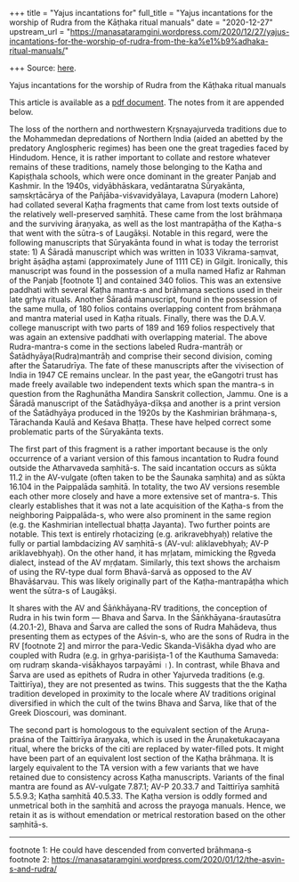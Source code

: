 +++
title = "Yajus incantations for"
full_title = "Yajus incantations for the worship of Rudra from the Kāṭhaka ritual manuals"
date = "2020-12-27"
upstream_url = "https://manasataramgini.wordpress.com/2020/12/27/yajus-incantations-for-the-worship-of-rudra-from-the-ka%e1%b9%adhaka-ritual-manuals/"

+++
Source: [here](https://manasataramgini.wordpress.com/2020/12/27/yajus-incantations-for-the-worship-of-rudra-from-the-ka%e1%b9%adhaka-ritual-manuals/).

Yajus incantations for the worship of Rudra from the Kāṭhaka ritual manuals

This article is available as a [pdf
document](https://manasataramgini.files.wordpress.com/2020/12/katha_rudra-3.pdf).
The notes from it are appended below.

The loss of the northern and northwestern Kṛṣnayajurveda traditions due
to the Mohammedan depredations of Northern India (aided an abetted by
the predatory Anglospheric regimes) has been one the great tragedies
faced by Hindudom. Hence, it is rather important to collate and restore
whatever remains of these traditions, namely those belonging to the
Kaṭha and Kapiṣṭhala schools, which were once dominant in the greater
Panjab and Kashmir. In the 1940s, vidyābhāskara, vedāntaratna
Sūryakānta, saṃskṛtācārya of the Pañjāba-viśvavidyālaya, Lavapura
(modern Lahore) had collated several Kaṭha fragments that came from lost
texts outside of the relatively well-preserved saṃhitā. These came from
the lost brāhmaṇa and the surviving āraṇyaka, as well as the lost
mantrapāṭha of the Kaṭha-s that went with the sūtra-s of Laugākṣi.
Notable in this regard, were the following manuscripts that Sūryakānta
found in what is today the terrorist state: 1) A Śāradā manuscript which
was written in 1033 Vikrama-saṃvat, bright āṣāḍha aṣṭami (approximately
June of 1111 CE) in Gilgit. Ironically, this manuscript was found in the
possession of a mulla named Hafiz ar Rahman of the Panjab \[footnote 1\]
and contained 340 folios. This was an extensive paddhati with several
Kaṭha mantra-s and brāhmaṇa sections used in their late gṛhya rituals.
Another Śāradā manuscript, found in the possession of the same mulla, of
180 folios contains overlapping content from brāhmaṇa and mantra
material used in Kaṭha rituals. Finally, there was the D.A.V. college
manuscript with two parts of 189 and 169 folios respectively that was
again an extensive paddhati with overlapping material. The above
Rudra-mantra-s come in the sections labeled Rudra-mantrāḥ or
Śatādhyāya(Rudra)mantrāḥ and comprise their second division, coming
after the Śatarudrīya. The fate of these manuscripts after the
vivisection of India in 1947 CE remains unclear. In the past year, the
eGangotri trust has made freely available two independent texts which
span the mantra-s in question from the Raghunātha Mandira Sanskrit
collection, Jammu. One is a Śāradā manuscript of the Śatādhyāya-dīkṣa
and another is a print version of the Śatādhyāya produced in the 1920s
by the Kashmirian brāhmaṇa-s, Tārachanda Kaulā and Keśava Bhaṭṭa. These
have helped correct some problematic parts of the Sūryakānta texts.

The first part of this fragment is a rather important because is the
only occurrence of a variant version of this famous incantation to Rudra
found outside the Atharvaveda saṃhitā-s. The said incantation occurs as
sūkta 11.2 in the AV-vulgate (often taken to be the Śaunaka saṃhita) and
as sūkta 16.104 in the Paippalāda saṃhitā. In totality, the two AV
versions resemble each other more closely and have a more extensive set
of mantra-s. This clearly establishes that it was not a late acquisition
of the Kaṭha-s from the neighboring Paippalāda-s, who were also
prominent in the same region (e.g. the Kashmirian intellectual bhaṭṭa
Jayanta). Two further points are notable. This text is entirely
rhotacizing (e.g. arikravebhyaḥ) relative the fully or partial
lambdacizing AV saṃhitā-s (AV-vul: aliklavebhyaḥ; AV-P ariklavebhyaḥ).
On the other hand, it has mṛḷatam, mimicking the Ṛgveda dialect, instead
of the AV mṛḍatam. Similarly, this text shows the archaism of using the
RV-type dual form Bhavā-śarvā as opposed to the AV Bhavāśarvau. This was
likely originally part of the Kaṭha-mantrapāṭha which went the sūtra-s
of Laugākṣi.

It shares with the AV and Śāṅkhāyana-RV traditions, the conception of
Rudra in his twin form — Bhava and Śarva. In the Śāṅkhāyana-śrautasūtra
(4.20.1-2), Bhava and Śarva are called the sons of Rudra Mahādeva, thus
presenting them as ectypes of the Aśvin-s, who are the sons of Rudra in
the RV \[footnote 2\] and mirror the para-Vedic Skanda-Viśākha dyad who
are coupled with Rudra (e.g. in gṛhya-pariśiṣṭa-1 of the Kauthuma
Samaveda: oṃ rudraṃ skanda-viśākhayos tarpayāmi ।). In contrast, while
Bhava and Śarva are used as epithets of Rudra in other Yajurveda
traditions (e.g. Taittirīya), they are not presented as twins. This
suggests that the the Kaṭha tradition developed in proximity to the
locale where AV traditions original diversified in which the cult of the
twins Bhava and Śarva, like that of the Greek Dioscouri, was dominant.

The second part is homologous to the equivalent section of the
Aruṇa-praśna of the Taittirīya āraṇyaka, which is used in the
Āruṇaketukacayana ritual, where the bricks of the citi are replaced by
water-filled pots. It might have been part of an equivalent lost section
of the Kaṭha brāhmaṇa. It is largely equivalent to the TA version with a
few variants that we have retained due to consistency across Kaṭha
manuscripts. Variants of the final mantra are found as AV-vulgate
7.87.1; AV-P 20.33.7 and Taittirīya saṃhitā 5.5.9.3; Kaṭha saṃhitā
40.5.33. The Kaṭha version is oddly formed and unmetrical both in the
saṃhitā and across the prayoga manuals. Hence, we retain it as is
without emendation or metrical restoration based on the other saṃhitā-s.

------------------------------------------------------------------------

footnote 1: He could have descended from converted brāhmaṇa-s  
footnote 2:
<https://manasataramgini.wordpress.com/2020/01/12/the-asvin-s-and-rudra/>

